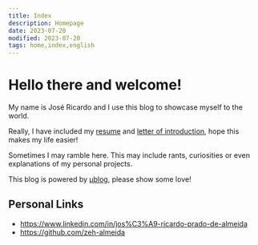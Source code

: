 ```yaml
---
title: Index
description: Homepage
date: 2023-07-20
modified: 2023-07-20
tags: home,index,english
---
```

# <i class="fa-solid fa-user-astronaut"></i>  Hello there and welcome!

My name is José Ricardo and I use this blog to showcase myself to the world.

Really, I have included my [resume](posts/curriculum.html) and [letter of introduction](about.html), hope this makes my life easier!


Sometimes I may ramble here. This may include rants, curiosities or even explanations of my personal projects.

This blog is powered by [μblog](https://github.com/766F6964/mublog), please show some love!

## <i class="fa-regular fa-address-card"></i> Personal Links
- <i class="fa-brands fa-linkedin"></i> <https://www.linkedin.com/in/jos%C3%A9-ricardo-prado-de-almeida>
- <i class="fa-brands fa-github"></i> <https://github.com/zeh-almeida>